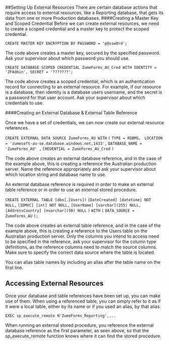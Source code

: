 ##Setting Up External Resources
There are certain database actions that require access to external resources, like a Reporting database, that gets its data from one or more Production databases. 
####Creating a Master Key and Scoped Credential
Before we can create external resources, we need to create a scoped credential and a master key to protect the scoped credential. 

`CREATE MASTER KEY ENCRYPTION BY PASSWORD = 'p@ssw0rd';`

The code above creates a master key, secured by the specified password. Ask your supervisor about which password you should use. 

`CREATE DATABASE SCOPED CREDENTIAL ZumeForms_AU_Cred WITH IDENTITY = 'ZFAdmin', SECRET = '???????';`

The code above creates a scoped credential, which is an authentication record for connecting to an external resource. For example, if our resource is a database, then identity is a database users username, and the secret is a password for that user account. Ask your supervisor about which credentials to use.

####Creating an External Database & External Table Reference

Once we have a set of credentials, we can now create our external resource references.

`CREATE EXTERNAL DATA SOURCE ZumeForms_AU WITH`
`(`
    `TYPE = RDBMS,`
   ` LOCATION = 'zumesoft-au-se.database.windows.net,1433',`
    `DATABASE_NAME = 'ZumeForms_AU' ,`
    `CREDENTIAL = ZumeForms_AU_Cred`
`)`

The code above creates an external database reference, and in the case of the example above, this is creating a reference the Australian production server. Name the reference appropriately and ask your supervisor about which location string and database name to use. 

An external database reference is required in order to make an external table reference or in order to use an external stored procedure.

`CREATE EXTERNAL TABLE [dbo].[Users](`
	`[DateCreated] [datetime] NOT NULL,`
	`[IDMVC] [int] NOT NULL,`
	`[UserName] [varchar](255) NULL,`
	`[AddressCountry] [nvarchar](50) NULL`
`)`
`WITH`
`(`
	`DATA_SOURCE =  ZumeForms_AU`
`);`

The code above creates an external table reference, and in the case of the example above, this is creating a reference to the Users table on the Australian production server. Only the columns you intend to access need to be specified in the reference, ask your supervisor for the column type definitions, as the reference columns need to match the source columns. Make sure to specify the correct data source where the table is located.

You can alias table names by including an alias after the table name on the first line.

## Accessing External Resources

Once your database and table references have been set up,  you can make use of them. When using a referenced table, you can simply refer to it as if it were a local table, either by its name or if you used an alias, by that alias. 

`EXEC sp_execute_remote N'ZumeForms_Reporting',...`

When running an external stored procedure, you reference the external database reference as the first parameter, as seen above, so that the sp_execute_remote function knows where it can find the stored procedure. 